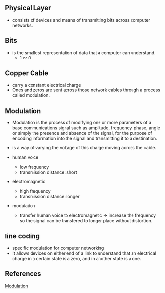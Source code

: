 ## Physical Layer
* consists of devices and means of transmitting bits across computer networks.


## Bits
* is the smallest representation of data that a computer can understand.
  * 1 or 0

## Copper Cable
* carry a constant electrical charge
* Ones and zeros are sent across those network cables through a process called modulation.


## Modulation
* Modulation is the process of modifying one or more parameters of a base communications signal such as amplitude, frequency, phase, angle or simply the presence and absence of the signal, for the purpose of encoding information into the signal and transmitting it to a destination.

* is a way of varying the voltage of this charge moving across the cable.

* human voice
  * low frequency
  * transmission distance: short

* electromagnetic
  * high frequency
  * transmission distance: longer

* modulation
  * transfer human voice to electromagnetic -> increase the frequency so the signal can be transfered to longer place without distortion.


## line coding
* specific modulation for computer networking
* It allows devices on either end of a link to understand that an electrical charge in a certain state is a zero, and in another state is a one. 



## References

[Modulation](http://scimonth.blogspot.com/2014/09/blog-post_3.html)
